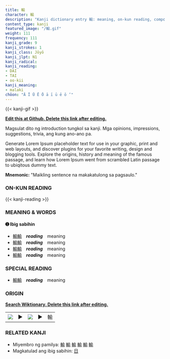 ```yaml
---
title: 輸
character: 輸
description: "Kanji dictionary entry 輸: meaning, on-kun reading, compounds, origin, related kanji"
content_type: kanji
featured_image: "/輸.gif"
weight: 111
frequency: 111
kanji_grade: 9
kanji_strokes: 1
kanji_class: Jōyō
kanji_jlpt: N1
kanji_radical: 
kanji_reading: 
- DAI
- TAI
- oo-kii
kanji_meaning:
- malaki
chōon: "Ā Ī Ū Ē Ō ā ī ū ē ō ’"
---
```

[//]: # (Don't edit the line below. Kanji animated GIF code is automatically generated.)
{{< kanji-gif >}}

[//]: # (Edit below this line.)

**[Edit this at Github. Delete this link after editing.](https://github.com/tim0g/tim/tree/main/content/kanji/輸/index.md)**

Magsulat dito ng introduction tungkol sa kanji. Mga opinions, impressions, suggestions, trivia, ang kung ano-ano pa.

Generate Lorem Ipsum placeholder text for use in your graphic, print and web layouts, and discover plugins for your favorite writing, design and blogging tools. Explore the origins, history and meaning of the famous passage, and learn how Lorem Ipsum went from scrambled Latin passage to ubiqitous dummy text.
 
**Mnemonic:** "Maikling sentence na makakatulong sa pagsaulo."

### ON-KUN READING

[//]: # (Don't edit the line below. ON-KUN READING code is automatically generated.)
{{< kanji-reading >}}

### MEANING & WORDS

#### ➊ **Ibig sabihin**
  - [輸](../輸)[輸](../輸)　***reading***　meaning
  - [輸](../輸)[輸](../輸)　***reading***　meaning
  - [輸](../輸)[輸](../輸)　***reading***　meaning
  - [輸](../輸)[輸](../輸)　***reading***　meaning

### SPECIAL READING
  - [輸](../輸)[輸](../輸)　***reading***　meaning

### ORIGIN

**[Search Wiktionary. Delete this link after editing.](https://wiktionary.org/wiki/輸)**
<table class="kanji-table"><tr><td>
<img src="60px-輸-bronze.svg.png">
</td><td>▶</td><td>
<img src="60px-輸-oracle.svg.png">
</td><td>▶</td>
<td class="kanji-origin">輸</td>
</tr></table>

### RELATED KANJI
- Miyembro ng pamilya: [輸](../輸) [輸](../輸) [輸](../輸) [輸](../輸) [輸](../輸) [輸](../輸)
- Magkatulad ang ibig sabihin: [日](../日)
